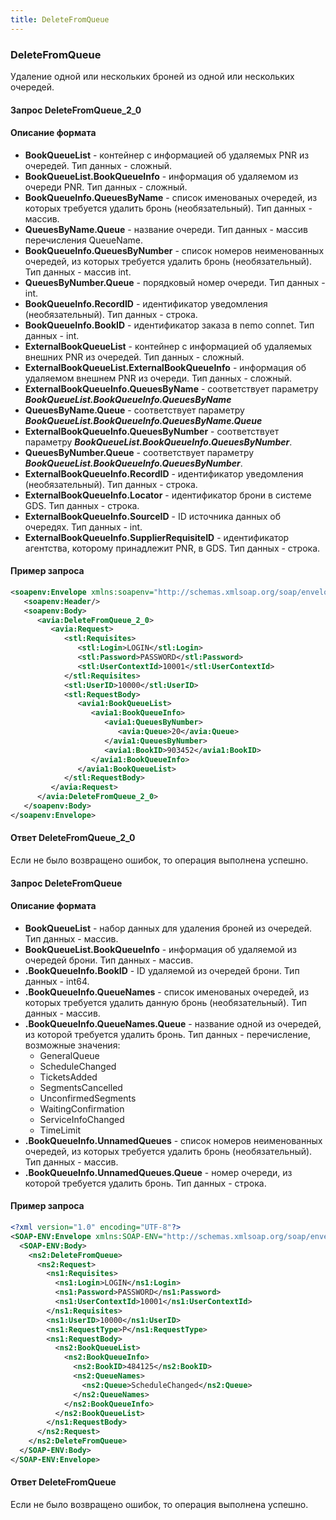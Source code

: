 ```yaml
---
title: DeleteFromQueue
---
```


### DeleteFromQueue 
Удаление одной или нескольких броней из одной или нескольких очередей.

#### Запрос DeleteFromQueue_2_0
#### Описание формата
- **BookQueueList** - контейнер с информацией об удаляемых PNR из очередей. Тип данных - сложный. 
- **BookQueueList.BookQueueInfo** - информация об удаляемом из очереди PNR. Тип данных - сложный. 
- **BookQueueInfo.QueuesByName** - список именованых очередей, из которых требуется удалить бронь (необязательный).  Тип данных - массив.
- **QueuesByName.Queue** - название очереди. Тип данных - массив перечисления QueueName.
- **BookQueueInfo.QueuesByNumber** - список номеров неименованных очередей, из которых требуется удалить бронь (необязательный). Тип данных  - массив int.
- **QueuesByNumber.Queue** - порядковый номер очереди. Тип данных - int.
- **BookQueueInfo.RecordID** - идентификатор уведомления (необязательный). Тип данных - строка.
- **BookQueueInfo.BookID** - идентификатор заказа в nemo connet. Тип данных - int. 
- **ExternalBookQueueList** - контейнер с информацией об удаляемых внешних PNR из очередей. Тип данных - сложный. 
- **ExternalBookQueueList.ExternalBookQueueInfo** - информация об удаляемом внешнем PNR из очереди. Тип данных - сложный. 
- **ExternalBookQueueInfo.QueuesByName** - соответствует параметру _**BookQueueList.BookQueueInfo.QueuesByName**_
- **QueuesByName.Queue** - соответствует параметру _**BookQueueList.BookQueueInfo.QueuesByName.Queue**_
- **ExternalBookQueueInfo.QueuesByNumber** - соответствует параметру _**BookQueueList.BookQueueInfo.QueuesByNumber**_.
- **QueuesByNumber.Queue** - соответствует параметру _**BookQueueList.BookQueueInfo.QueuesByNumber**_.
- **ExternalBookQueueInfo.RecordID** - идентификатор уведомления (необязательный). Тип данных - строка.
- **ExternalBookQueueInfo.Locator** - идентификатор брони в системе GDS. Тип данных - строка.
- **ExternalBookQueueInfo.SourceID** - ID источника данных об очередях. Тип данных - int. 
- **ExternalBookQueueInfo.SupplierRequisiteID** - идентификатор агентства, которому принадлежит PNR, в GDS. Тип данных - строка.

#### Пример запроса

```xml
<soapenv:Envelope xmlns:soapenv="http://schemas.xmlsoap.org/soap/envelope/" xmlns:avia="http://nemo-ibe.com/Avia" xmlns:stl="http://nemo-ibe.com/STL" xmlns:avia1="http://nemo.travel/Avia">
   <soapenv:Header/>
   <soapenv:Body>
      <avia:DeleteFromQueue_2_0>
         <avia:Request>
            <stl:Requisites>
               <stl:Login>LOGIN</stl:Login>
               <stl:Password>PASSWORD</stl:Password>
               <stl:UserContextId>10001</stl:UserContextId>
            </stl:Requisites>
            <stl:UserID>10000</stl:UserID>
            <stl:RequestBody>
               <avia1:BookQueueList>
                  <avia1:BookQueueInfo>
                     <avia1:QueuesByNumber>
                        <avia:Queue>20</avia:Queue>
                     </avia1:QueuesByNumber>
                     <avia1:BookID>903452</avia1:BookID>
                  </avia1:BookQueueInfo>
               </avia1:BookQueueList>
            </stl:RequestBody>
         </avia:Request>
      </avia:DeleteFromQueue_2_0>
   </soapenv:Body>
</soapenv:Envelope>
```
#### Ответ DeleteFromQueue_2_0
Если не было возвращено ошибок, то операция выполнена успешно.  

#### Запрос DeleteFromQueue
#### Описание формата
- **BookQueueList** - набор данных для удаления броней из очередей. Тип данных - массив. 
- **BookQueueList.BookQueueInfo** - информация об удаляемой из очередей брони. Тип данных - массив. 
- **.BookQueueInfo.BookID** - ID удаляемой из очередей брони. Тип данных - int64. 
- **.BookQueueInfo.QueueNames** - список именованых очередей, из которых требуется удалить данную бронь (необязательный). Тип данных - массив. 
- **.BookQueueInfo.QueueNames.Queue** - название одной из очередей, из которой требуется удалить бронь. Тип данных - перечисление, возможные значения: 
	* GeneralQueue  
	* ScheduleChanged
	*  TicketsAdded  
	*  SegmentsCancelled 
	*  UnconfirmedSegments 
	*  WaitingConfirmation 
	*  ServiceInfoChanged  
	*  TimeLimit  
- **.BookQueueInfo.UnnamedQueues** - список номеров неименованных очередей, из которых требуется удалить бронь (необязательный). Тип данных - массив. 
- **.BookQueueInfo.UnnamedQueues.Queue** - номер очереди, из которой требуется удалить бронь. Тип данных - строка.

#### Пример запроса
```xml
<?xml version="1.0" encoding="UTF-8"?>
<SOAP-ENV:Envelope xmlns:SOAP-ENV="http://schemas.xmlsoap.org/soap/envelope/" xmlns:ns1="http://nemo-ibe.com/STL" xmlns:ns2="http://nemo-ibe.com/Avia">
  <SOAP-ENV:Body>
    <ns2:DeleteFromQueue>
      <ns2:Request>
        <ns1:Requisites>
          <ns1:Login>LOGIN</ns1:Login>
          <ns1:Password>PASSWORD</ns1:Password>
          <ns1:UserContextId>10001</ns1:UserContextId>
        </ns1:Requisites>
        <ns1:UserID>10000</ns1:UserID>
        <ns1:RequestType>P</ns1:RequestType>
        <ns1:RequestBody>
          <ns2:BookQueueList>
            <ns2:BookQueueInfo>
              <ns2:BookID>484125</ns2:BookID>
              <ns2:QueueNames>
                <ns2:Queue>ScheduleChanged</ns2:Queue>
              </ns2:QueueNames>
            </ns2:BookQueueInfo>
          </ns2:BookQueueList>
        </ns1:RequestBody>
      </ns2:Request>
    </ns2:DeleteFromQueue>
  </SOAP-ENV:Body>
</SOAP-ENV:Envelope>
```

#### Ответ DeleteFromQueue
Если не было возвращено ошибок, то операция выполнена успешно.